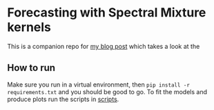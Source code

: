 # Forecasting with Spectral Mixture kernels
This is a companion repo for [my blog post](blog.sebastiancallh.com) which takes a look at the 

## How to run
Make sure you run in a virtual environment, then `pip install -r requirements.txt` and you should be good to go. 
To fit the models and produce plots run the scripts in [scripts](scripts).
